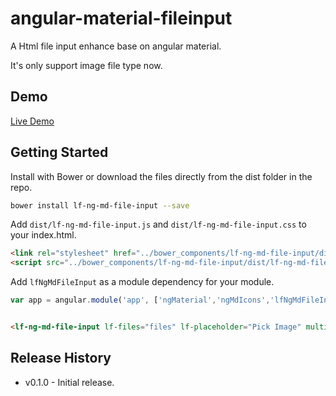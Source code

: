 # angular-material-fileinput
A Html file input enhance base on angular material.

It's only support image file type now.

## Demo

[Live Demo](http://shuyu.github.io/angular-material-fileinput/example/)

## Getting Started

Install with Bower or download the files directly from the dist folder in the repo.

```bash
bower install lf-ng-md-file-input --save
```

Add `dist/lf-ng-md-file-input.js` and `dist/lf-ng-md-file-input.css` to your index.html.

```html
<link rel="stylesheet" href="../bower_components/lf-ng-md-file-input/dist/lf-ng-md-file-input.css">
<script src="../bower_components/lf-ng-md-file-input/dist/lf-ng-md-file-input.js"></script>
```

Add `lfNgMdFileInput` as a module dependency for your module.

```js
var app = angular.module('app', ['ngMaterial','ngMdIcons','lfNgMdFileInput']);
```

```html

<lf-ng-md-file-input lf-files="files" lf-placeholder="Pick Image" multiple drag preview></lf-ng-md-file-input>

```

## Release History
 
* v0.1.0 - Initial release.
